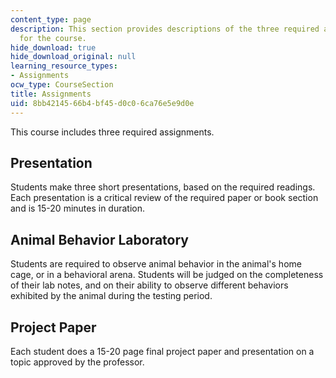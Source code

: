 ```yaml
---
content_type: page
description: This section provides descriptions of the three required assignments
  for the course.
hide_download: true
hide_download_original: null
learning_resource_types:
- Assignments
ocw_type: CourseSection
title: Assignments
uid: 8bb42145-66b4-bf45-d0c0-6ca76e5e9d0e
---
```


This course includes three required assignments.

Presentation
------------

Students make three short presentations, based on the required readings. Each presentation is a critical review of the required paper or book section and is 15-20 minutes in duration.

Animal Behavior Laboratory
--------------------------

Students are required to observe animal behavior in the animal's home cage, or in a behavioral arena. Students will be judged on the completeness of their lab notes, and on their ability to observe different behaviors exhibited by the animal during the testing period.

Project Paper
-------------

Each student does a 15-20 page final project paper and presentation on a topic approved by the professor.